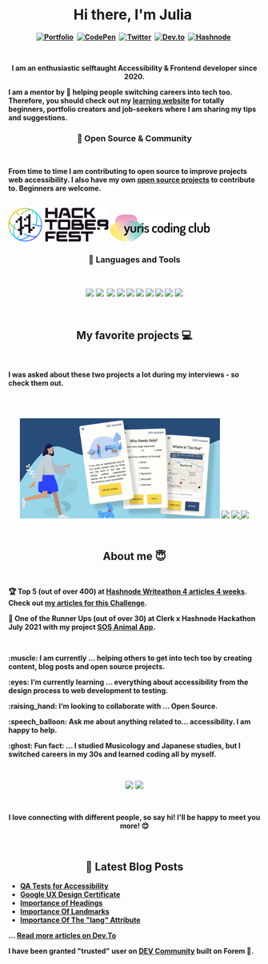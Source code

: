 <p>
  <h1 align="center"><b>Hi there, I'm Julia <img src="https://docs.google.com/uc?export=download&id=166Ecq6uBl61U14OUlkHOHIBv2ArKoumJ" alt="" width="30"></h1>
</p>
<p align="center">
<a href="https://juliaundeutsch.com/"><img src="https://img.shields.io/badge/LINKTREE-CC6699?style=for-the-badge&logoColor=white" alt="Portfolio" /></a>&nbsp;
<a href="https://codepen.io/YuriDevAT"><img src="https://img.shields.io/badge/Codepen-000000?style=for-the-badge&logo=codepen&logoColor=white" alt="CodePen" /></a>&nbsp;
<a href="https://twitter.com/YuriDevAT"><img src="https://img.shields.io/badge/Twitter-1DA1F2?style=for-the-badge&logo=twitter&logoColor=white" alt="Twitter" /></a>&nbsp;
<a href="https://dev.to/yuridevat"><img src="https://img.shields.io/badge/dev.to-0A0A0A?style=for-the-badge&logo=dev.to&logoColor=white" alt="Dev.to" /></a>&nbsp;
<a href="https://yuridevat.hashnode.dev/"><img src="https://img.shields.io/badge/Hashnode-2962FF?style=for-the-badge&logo=hashnode&logoColor=white" alt="Hashnode" /></a>&nbsp;
</p>
<br />

<p align="center">I am an enthusiastic selftaught Accessibility & Frontend developer since 2020.</p>
<p>I am a mentor by 💙 helping people switching careers into tech too. Therefore, you should check out my <a href="https://yuriscodingclub.com/">learning website</a> for totally beginners, portfolio creators and job-seekers where I am sharing my tips and suggestions.</p>

<h3 align="center">💟 Open Source & Community</h3>
<br />
<p>From time to time I am contributing to open source to improve projects web accessibility. I also have my own <a href="https://github.com/YurisCodingClub">open source projects</a> to contribute to. Beginners are welcome.</p>
<br />

<div background="white">
<a href="https://hacktoberfest.com/"><img src="https://github.com/YuriDevAT/yuriscodingclub/blob/main/public/images/hacktoberfest1.svg" alt="Hacktoberfest 2022" width="200" /></a>
<a href="https://github.com/YurisCodingClub"><img src="https://github.com/YuriDevAT/yuriscodingclub/blob/main/public/images/logo.svg" alt="Yuris Coding Club" width="200" /></a> 
</div>

<h3 align="center"> 💼 Languages and Tools</h3>

<br />

<p align="center">
<img src="https://img.shields.io/badge/-javascript-F7DF1E?&style=for-the-badge&logo=javascript&logoColor=black" />
<img src="https://img.shields.io/badge/-ReactJS-grey?&style=for-the-badge&logo=react&logoColor=61DAFB" />
<img scr="https://img.shields.io/badge/Next-black?style=for-the-badge&logo=next.js&logoColor=white" />
<img src="https://img.shields.io/badge/HTML5-E34F26?style=for-the-badge&logo=html5&logoColor=white" />
<img src="https://img.shields.io/badge/-css3-1572B6?&style=for-the-badge&logo=css3&logoColor=white" />
<img src="https://img.shields.io/badge/Tailwind-38B2AC?style=for-the-badge&logo=tailwind-css&logoColor=white" />
<img src="https://img.shields.io/badge/-VSCode-007ACC?&style=for-the-badge&logo=visual-studio-code&logoColor=white" />
<img src="https://img.shields.io/badge/-Git-F05032?&style=for-the-badge&logo=git&logoColor=white" /> 
<img src="https://img.shields.io/badge/github-%23121011.svg?style=for-the-badge&logo=github&logoColor=white" />
<img src="https://img.shields.io/badge/Canva-%2300C4CC.svg?style=for-the-badge&logo=Canva&logoColor=white" />
<img src="https://img.shields.io/badge/figma-%23F24E1E.svg?style=for-the-badge&logo=figma&logoColor=white" />
<!--
<img src="https://img.shields.io/badge/Sass-CC6699?style=for-the-badge&logo=sass&logoColor=white" />
<img src="https://img.shields.io/badge/-Storybook-FF4785?style=for-the-badge&logo=storybook&logoColor=white" />
<img src="https://img.shields.io/badge/MUI-%230081CB.svg?style=for-the-badge&logo=mui&logoColor=white" />
-->
</p>

<br />

<h2 align="center">My favorite projects 💻</h2>
<br />
<p>I was asked about these two projects a lot during my interviews - so check them out.</p>
<br />
<br />
<p align="center">
  <img width="400" src="https://github.com/YuriDevAT/sos-animals/blob/main/public/thumbnail-sos.png" />
  <img width="400" src="https://github.com/the-collab-lab/tcl-19-smart-shopping-list/blob/main/public/Thumbnail.png" />
 <a href="https://github.com/YuriDevAT/sos-animals">
  <img align="" src="https://github-readme-stats.vercel.app/api/pin/?username=YuriDevAT&repo=sos-animals&theme=tokyonight" />
</a>
  <a href="https://github.com/YuriDevAT/tcl-19-smart-shopping-list">
  <img align="" src="https://github-readme-stats.vercel.app/api/pin/?username=YuriDevAT&repo=tcl-19-smart-shopping-list&theme=tokyonight" />
</a>
</p>

<br />

<h2 align="center">About me 😇</h2>

<br />
<p>🏆 Top 5 (out of over 400) at <a href="https://townhall.hashnode.com/4articles4weeks-writeathon-the-winners">Hashnode Writeathon 4 articles 4 weeks</a>. Check out <a href="https://yuridevat.hashnode.dev/tag/4articles4weeks">my articles for this Challenge</a>.</p>
<p>🥳 One of the Runner Ups (out of over 30) at Clerk x Hashnode Hackathon July 2021 with my project <a href="https://github.com/YuriDevAT/sos-animals">SOS Animal App</a>.</p>
<br />
<p>:muscle: I am currently ... helping others to get into tech too by creating content, blog posts and open source projects.</p>
<p>:eyes: I’m currently learning ... everything about accessibility from the design process to web development to testing.</p>
<p>:raising_hand: I’m looking to collaborate with ... Open Source.</p>
<p>:speech_balloon: Ask me about anything related to... accessibility. I am happy to help.</p>
<p>:ghost: Fun fact: ... I studied Musicology and Japanese studies, but I switched careers in my 30s and learned coding all by myself. </p>

<br />
<p align="center">
<img src="https://github-readme-stats.vercel.app/api?username=YuriDevAT&theme=radical&show_icons=true" width="410"/>
<img src="https://github-readme-stats.vercel.app/api/top-langs/?username=YuriDevAT&layout=compact&theme=radical" width="400" />
</p>

<br />
<p align="center">
I love connecting with different people, so say hi! I'll be happy to meet you more! 😊
</p>

<br />
<h2 align="center"> 📕 Latest Blog Posts</h2>

<!-- DEV:START -->
- [QA Tests for Accessibility](https://dev.to/yuridevat/qa-tests-for-accessibility-4f0m)
- [Google UX Design Certificate](https://dev.to/yuridevat/google-ux-design-certificate-1a1i)
- [Importance of Headings](https://dev.to/yuridevat/importance-of-headings-4jgd)
- [Importance Of Landmarks](https://dev.to/yuridevat/importance-of-landmarks-5d5k)
- [Importance Of The &quot;lang&quot; Attribute](https://dev.to/yuridevat/importance-of-the-lang-attribute-2e6n)
<!-- DEV:END -->

... [Read more articles on Dev.To](https://dev.to/yuridevat)

<p>I have been granted "trusted" user on <a href="https://dev.to/">DEV Community</a> built on Forem 🤝.</p>
